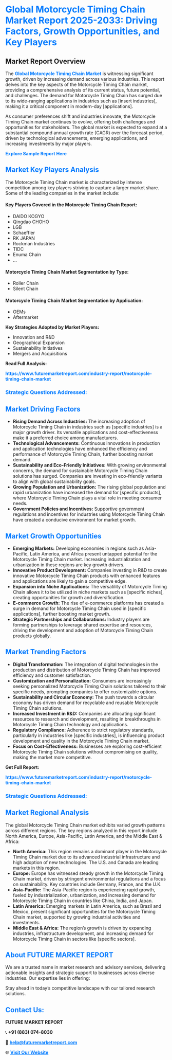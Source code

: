 <h1 style="color: #007BFF;">Global Motorcycle Timing Chain Market Report 2025-2033: Driving Factors, Growth Opportunities, and Key Players</h1>

<section id="overview">
<h2>Market Report Overview</h2>
<p>The <a href="https://www.futuremarketreport.com/industry-report/motorcycle-timing-chain-market" style="color: #007BFF; text-decoration: none;"><strong>Global Motorcycle Timing Chain Market</strong></a> is witnessing significant growth, driven by increasing demand across various industries. This report delves into the key aspects of the Motorcycle Timing Chain market, providing a comprehensive analysis of its current status, future potential, and challenges. The demand for Motorcycle Timing Chain has surged due to its wide-ranging applications in industries such as [insert industries], making it a critical component in modern-day [applications].</p>
<p>As consumer preferences shift and industries innovate, the Motorcycle Timing Chain market continues to evolve, offering both challenges and opportunities for stakeholders. The global market is expected to expand at a substantial compound annual growth rate (CAGR) over the forecast period, driven by technological advancements, emerging applications, and increasing investments by major players.</p>
</section>

<section id="overview">
<p><a href="https://www.futuremarketreport.com/request-sample/reportId=102976" style="color: #007BFF; text-decoration: none;"><strong>Explore Sample Report Here</strong></a></p>
</section>

<section id="key-players">
<h2 style="color: #007BFF;">Market Key Players Analysis</h2>
<p>The Motorcycle Timing Chain market is characterized by intense competition among key players striving to capture a larger market share. Some of the leading companies in the market include:</p>
<h4>Key Players Covered in the Motorcycle Timing Chain Report:</h4>
<ul><li>DAIDO KOGYO</li><li>Qingdao CHOHO</li><li>LGB</li><li>Schaeffler</li><li>RK JAPAN</li><li>Rockman Industries</li><li>TIDC</li><li>Enuma Chain</li><li>...</li></ul>
<h4>Motorcycle Timing Chain Market Segmentation by Type:</h4>
<ul><li>Roller Chain</li><li>Silent Chain</li></ul>

<h4>Motorcycle Timing Chain Market Segmentation by Application:</h4>
<ul><li>OEMs</li><li>Aftermarket</li></ul>
<p><strong>Key Strategies Adopted by Market Players:</strong></p>
<ul>
<li>Innovation and R&D</li>
<li>Geographical Expansion</li>
<li>Sustainability Initiatives</li>
<li>Mergers and Acquisitions</li>
</ul>
</section>

<section>
<p><strong>Read Full Analysis: </strong></p><a href="https://www.futuremarketreport.com/industry-report/motorcycle-timing-chain-market" style="color: #007BFF; text-decoration: none;"><strong>https://www.futuremarketreport.com/industry-report/motorcycle-timing-chain-market</strong></a>
<h3 style="color: #007BFF;">Strategic Questions Addressed:</h3>
</section>

<section id="driving-factors">
<h2 style="color: #007BFF;">Market Driving Factors</h2>
<ul>
<li><strong>Rising Demand Across Industries:</strong> The increasing adoption of Motorcycle Timing Chain in industries such as [specific industries] is a major growth driver. Its versatile applications and cost-effectiveness make it a preferred choice among manufacturers.</li>
<li><strong>Technological Advancements:</strong> Continuous innovations in production and application technologies have enhanced the efficiency and performance of Motorcycle Timing Chain, further boosting market demand.</li>
<li><strong>Sustainability and Eco-Friendly Initiatives:</strong> With growing environmental concerns, the demand for sustainable Motorcycle Timing Chain solutions has surged. Companies are investing in eco-friendly variants to align with global sustainability goals.</li>
<li><strong>Growing Population and Urbanization:</strong> The rising global population and rapid urbanization have increased the demand for [specific products], where Motorcycle Timing Chain plays a vital role in meeting consumer needs.</li>
<li><strong>Government Policies and Incentives:</strong> Supportive government regulations and incentives for industries using Motorcycle Timing Chain have created a conducive environment for market growth.</li>
</ul>
</section>

<section id="growth-opportunities">
<h2 style="color: #007BFF;">Market Growth Opportunities</h2>
<ul>
<li><strong>Emerging Markets:</strong> Developing economies in regions such as Asia-Pacific, Latin America, and Africa present untapped potential for the Motorcycle Timing Chain market. Increasing industrialization and urbanization in these regions are key growth drivers.</li>
<li><strong>Innovative Product Development:</strong> Companies investing in R&D to create innovative Motorcycle Timing Chain products with enhanced features and applications are likely to gain a competitive edge.</li>
<li><strong>Expansion into Niche Applications:</strong> The versatility of Motorcycle Timing Chain allows it to be utilized in niche markets such as [specific niches], creating opportunities for growth and diversification.</li>
<li><strong>E-commerce Growth:</strong> The rise of e-commerce platforms has created a surge in demand for Motorcycle Timing Chain used in [specific applications], further boosting market growth.</li>
<li><strong>Strategic Partnerships and Collaborations:</strong> Industry players are forming partnerships to leverage shared expertise and resources, driving the development and adoption of Motorcycle Timing Chain products globally.</li>
</ul>
</section>

<section id="trending-factors">
<h2 style="color: #007BFF;">Market Trending Factors</h2>
<ul>
<li><strong>Digital Transformation:</strong> The integration of digital technologies in the production and distribution of Motorcycle Timing Chain has improved efficiency and customer satisfaction.</li>
<li><strong>Customization and Personalization:</strong> Consumers are increasingly seeking personalized Motorcycle Timing Chain solutions tailored to their specific needs, prompting companies to offer customizable options.</li>
<li><strong>Sustainability and Circular Economy:</strong> The push towards a circular economy has driven demand for recyclable and reusable Motorcycle Timing Chain solutions.</li>
<li><strong>Increased Investment in R&D:</strong> Companies are allocating significant resources to research and development, resulting in breakthroughs in Motorcycle Timing Chain technology and applications.</li>
<li><strong>Regulatory Compliance:</strong> Adherence to strict regulatory standards, particularly in industries like [specific industries], is influencing product development and quality in the Motorcycle Timing Chain market.</li>
<li><strong>Focus on Cost-Effectiveness:</strong> Businesses are exploring cost-efficient Motorcycle Timing Chain solutions without compromising on quality, making the market more competitive.</li>
</ul>
</section>

<section>
<p><strong>Get Full Report: </strong></p><a href="https://www.futuremarketreport.com/industry-report/motorcycle-timing-chain-market" style="color: #007BFF; text-decoration: none;"><strong>https://www.futuremarketreport.com/industry-report/motorcycle-timing-chain-market</strong></a>
<h3 style="color: #007BFF;">Strategic Questions Addressed:</h3>
</section>


<section id="regional-analysis">
<h2 style="color: #007BFF;">Market Regional Analysis</h2>
<p>The global Motorcycle Timing Chain market exhibits varied growth patterns across different regions. The key regions analyzed in this report include North America, Europe, Asia-Pacific, Latin America, and the Middle East & Africa:</p>
<ul>
<li><strong>North America:</strong> This region remains a dominant player in the Motorcycle Timing Chain market due to its advanced industrial infrastructure and high adoption of new technologies. The U.S. and Canada are leading markets in this region.</li>
<li><strong>Europe:</strong> Europe has witnessed steady growth in the Motorcycle Timing Chain market, driven by stringent environmental regulations and a focus on sustainability. Key countries include Germany, France, and the U.K.</li>
<li><strong>Asia-Pacific:</strong> The Asia-Pacific region is experiencing rapid growth, fueled by industrialization, urbanization, and increasing demand for Motorcycle Timing Chain in countries like China, India, and Japan.</li>
<li><strong>Latin America:</strong> Emerging markets in Latin America, such as Brazil and Mexico, present significant opportunities for the Motorcycle Timing Chain market, supported by growing industrial activities and investments.</li>
<li><strong>Middle East & Africa:</strong> The region’s growth is driven by expanding industries, infrastructure development, and increasing demand for Motorcycle Timing Chain in sectors like [specific sectors].</li>
</ul>
</section>

<footer>
<h2 style="color: #007BFF;">About FUTURE MARKET REPORT</h2>
<p>We are a trusted name in market research and advisory services, delivering actionable insights and strategic support to businesses across diverse industries. Our expertise lies in offering:</p>

<p>Stay ahead in today’s competitive landscape with our tailored research solutions.</p>

<h2 style="color: #007BFF;">Contact Us:</h2>
<p><strong>FUTURE MARKET REPORT</strong></p>
<p>📞 <strong>+91 (883) 074-8030</strong></p>
<p>📧 <strong><a href="mailto:help@futuremarketreport.com" style="color: #007BFF;">help@futuremarketreport.com</a></strong></p>
<p>🌐 <strong><a href="https://www.futuremarketreport.com/" style="color: #007BFF;">Visit Our Website</a></strong></p>
</footer>